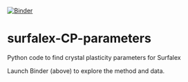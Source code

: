 [![Binder](https://mybinder.org/badge_logo.svg)](https://mybinder.org/v2/gh/LightForm-group/surfalex-CP-parameters/master)

# surfalex-CP-parameters
Python code to find crystal plasticity parameters for Surfalex

Launch Binder (above) to explore the method and data.


